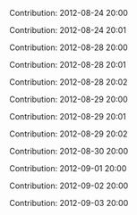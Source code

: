 Contribution: 2012-08-24 20:00

Contribution: 2012-08-24 20:01

Contribution: 2012-08-28 20:00

Contribution: 2012-08-28 20:01

Contribution: 2012-08-28 20:02

Contribution: 2012-08-29 20:00

Contribution: 2012-08-29 20:01

Contribution: 2012-08-29 20:02

Contribution: 2012-08-30 20:00

Contribution: 2012-09-01 20:00

Contribution: 2012-09-02 20:00

Contribution: 2012-09-03 20:00

